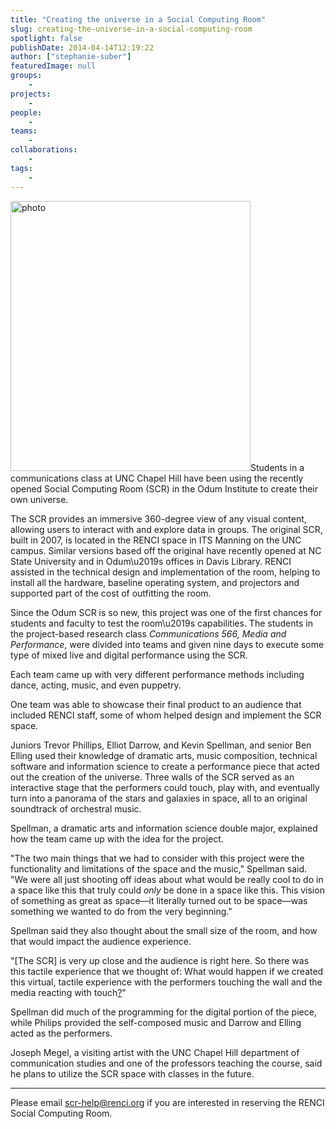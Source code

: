 ```yaml
---
title: "Creating the universe in a Social Computing Room"
slug: creating-the-universe-in-a-social-computing-room
spotlight: false
publishDate: 2014-04-14T12:19:22
author: ["stephanie-suber"]
featuredImage: null
groups:
    - 
projects:
    - 
people:
    - 
teams: 
    - 
collaborations:
    - 
tags:
    - 
---
```

<p><a href="https://www.renci.org/wp-content/uploads/2014/04/photo.jpg"  rel="lightbox[roadtrip]"><img class=" wp-image-13286 alignleft" src="https://www.renci.org/wp-content/uploads/2014/04/photo-910x1024.jpg" alt="photo" width="384" height="432" srcset="https://renci.org/wp-content/uploads/2014/04/photo-910x1024.jpg 910w, https://renci.org/wp-content/uploads/2014/04/photo-266x300.jpg 266w, https://renci.org/wp-content/uploads/2014/04/photo-640x720.jpg 640w" sizes="(max-width: 384px) 100vw, 384px" /></a>Students in a communications class at UNC Chapel Hill have been using the recently opened Social Computing Room (SCR) in the Odum Institute to create their own universe.</p>
<p>The SCR provides an immersive 360-degree view of any visual content, allowing users to interact with and explore data in groups. The original SCR, built in 2007, is located in the RENCI space in ITS Manning on the UNC campus. Similar versions based off the original have recently opened at NC State University and in Odum\u2019s offices in Davis Library. RENCI assisted in the technical design and implementation of the room, helping to install all the hardware, baseline operating system, and projectors and supported part of the cost of outfitting the room.<!--more--></p>
<p>Since the Odum SCR is so new, this project was one of the first chances for students and faculty to test the room\u2019s capabilities. The students in the project-based research class <i>Communications 566, Media and Performance</i>, were divided into teams and given nine days to execute some type of mixed live and digital performance using the SCR.</p>
<p>Each team came up with very different performance methods including dance, acting, music, and even puppetry.</p>
<p>One team was able to showcase their final product to an audience that included RENCI staff, some of whom helped design and implement the SCR space.</p>
<p>Juniors Trevor Phillips, Elliot Darrow, and Kevin Spellman<ins cite="mailto:Karen%20Green" datetime="2014-04-14T10:28">,</ins> and senior Ben Elling used their knowledge of dramatic arts, music composition, technical software and information science to create a performance piece that acted out the creation of the universe. Three walls of the SCR served as an interactive stage that the performers could touch, play with, and eventually turn into a panorama of the stars and galaxies in space, all to an original soundtrack of orchestral music.</p>
<p>Spellman, a dramatic arts and information science double major, explained how the team came up with the idea for the project.</p>
<p>"The two main things that we had to consider with this project were the functionality and limitations of the space and the music," Spellman said. "We were all just shooting off ideas about what would be really cool to do in a space like this that truly could <i>only</i> be done in a space like this. This vision of something as great as space&mdash;it literally turned out to be space&mdash;was something we wanted to do from the very beginning."</p>
<p>Spellman said they also thought about the small size of the room, and how that would impact the audience experience.</p>
<p>"[The SCR] is very up close and the audience is right here. So there was this tactile experience that we thought of: What would happen if we created this virtual, tactile experience with the performers touching the wall and the media reacting with touch<ins cite="mailto:Karen%20Green" datetime="2014-04-14T10:32">?</ins>"</p>
<p>Spellman did much of the programming for the digital portion of the piece, while Philips provided the self-composed music and Darrow and Elling acted as the performers.</p>
<p>Joseph Megel, a visiting artist with the UNC Chapel Hill department of communication studies and one of the professors teaching the course, said he plans to utilize the SCR space with classes in the future.</p>
<hr />
<p class="p1"><span class="s1">Please email <a href="mailto:scr-help@renci.org"><span class="s2">scr-help@renci.org</span></a> if you are interested in reserving the RENCI Social Computing Room.</span></p>
<!-- AddThis Advanced Settings generic via filter on the_content --><!-- AddThis Share Buttons generic via filter on the_content -->
